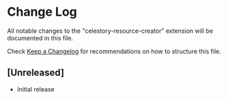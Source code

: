 # Change Log

All notable changes to the "celestory-resource-creator" extension will be documented in this file.

Check [Keep a Changelog](http://keepachangelog.com/) for recommendations on how to structure this file.

## [Unreleased]

- Initial release